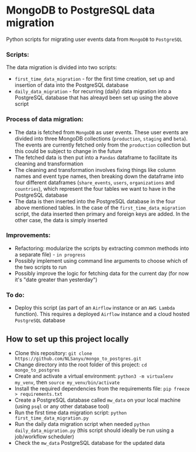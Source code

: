 # MongoDB to PostgreSQL data migration

Python scripts for migrating user events data from `MongoDB` to `PostgreSQL`

### Scripts:

The data migration is divided into two scripts:
* `first_time_data_migration` - for the first time creation, set up and insertion of data into the PostgreSQL database
* `daily_data_migration` - for recurring (daily) data migration into a PostgreSQL database that has alreayd been set up using the above script

### Process of data migration:
* The data is fetched from `MongoDB` as user events. These user events are divided into three MongoDB collections (`production`, `staging` and `beta`). The events are currently fetched only from the `production` collection but this could be subject to change in the future
* The fetched data is then put into a `Pandas` dataframe to facilitate its cleaning and transformation
* The cleaning and transformation involves fixing things like column names and event type names, then breaking down the dataframe into four different dataframes (`share_events`, `users`, `organizations` and `countries`), which represent the four tables we want to have in the PostgreSQL database
* The data is then inserted into the PostgreSQL database in the four above mentioned tables. In the case of the `first_time_data_migration` script, the data inserted then primary and foreign keys are added. In the other case, the data is simply inserted

### Improvements:
* Refactoring: modularize the scripts by extracting common methods into a separate file) - `in progress`
* Possibly implement using command line arguments to choose which of the two scripts to run
* Possibly improve the logic for fetching data for the current day (for now it's "date greater than yesterday")

### To do:
* Deploy this script (as part of an `Airflow` instance or an `AWS Lambda` function). This requires a deployed `Airflow` instance and a cloud hosted `PostgreSQL` database

## How to set up this project locally
* Clone this repository: `git clone https://github.com/NLSanyu/mongo_to_postgres.git`
* Change directory into the root folder of this project: `cd mongo_to_postgres`
* Create and activate a virtual environment: `python3 -m virtualenv my_venv`, then `source my_venv/bin/activate`
* Install the required dependencies from the requirements file: `pip freeze > requirements.txt`
* Create a PostgreSQL database called `mw_data` on your local machine (using `psql` or any other database tool)
* Run the first time data migration script: `python first_time_data_migration.py`
* Run the daily data migration script when needed `python daily_data_migration.py` (this script should ideally be run using a job/workflow scheduler)
* Check the `mw_data` PostgreSQL database for the updated data
